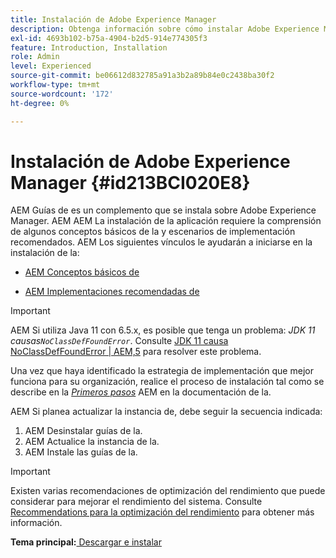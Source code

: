 ```yaml
---
title: Instalación de Adobe Experience Manager
description: Obtenga información sobre cómo instalar Adobe Experience Manager
exl-id: 4693b102-b75a-4904-b2d5-914e774305f3
feature: Introduction, Installation
role: Admin
level: Experienced
source-git-commit: be06612d832785a91a3b2a89b84e0c2438ba30f2
workflow-type: tm+mt
source-wordcount: '172'
ht-degree: 0%

---
```


# Instalación de Adobe Experience Manager {#id213BCI020E8}

AEM Guías de es un complemento que se instala sobre Adobe Experience Manager. AEM AEM La instalación de la aplicación requiere la comprensión de algunos conceptos básicos de la y escenarios de implementación recomendados. AEM Los siguientes vínculos le ayudarán a iniciarse en la instalación de la:

- [AEM Conceptos básicos de](https://helpx.adobe.com/experience-manager/6-5/sites/deploying/using/deploy.html#BasicConcepts)

- [AEM Implementaciones recomendadas de](https://helpx.adobe.com/experience-manager/6-5/sites/deploying/using/recommended-deploys.html)


>[!IMPORTANT]
>
> AEM Si utiliza Java 11 con 6.5.x, es posible que tenga un problema: *JDK 11 causas`NoClassDefFoundError`*. Consulte [JDK 11 causa NoClassDefFoundError \| AEM,5](https://helpx.adobe.com/experience-manager/kb/jdk-11-causes-noclassdeffounderror---aem-6-5.html) para resolver este problema.

Una vez que haya identificado la estrategia de implementación que mejor funciona para su organización, realice el proceso de instalación tal como se describe en la *[Primeros pasos](https://helpx.adobe.com/experience-manager/6-5/sites/deploying/using/deploy.html#GettingStarted)* AEM en la documentación de la.

AEM Si planea actualizar la instancia de, debe seguir la secuencia indicada:

1. AEM Desinstalar guías de la.
1. AEM Actualice la instancia de la.
1. AEM Instale las guías de la.

>[!IMPORTANT]
>
> Existen varias recomendaciones de optimización del rendimiento que puede considerar para mejorar el rendimiento del sistema. Consulte [Recommendations para la optimización del rendimiento](download-install-recommend-perf-optimiz.md#) para obtener más información.

**Tema principal:**[ Descargar e instalar](download-install.md)
